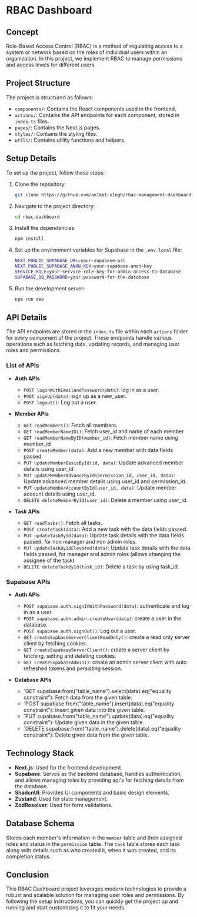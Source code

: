 # RBAC Dashboard

## Concept

Role-Based Access Control (RBAC) is a method of regulating access to a system or network based on the roles of individual users within an organization. In this project, we implement RBAC to manage permissions and access levels for different users.

## Project Structure

The project is structured as follows:
- `components/`: Contains the React components used in the frontend.
- `actions/`: Contains the API endpoints for each component, stored in `index.ts` files.
- `pages/`: Contains the Next.js pages.
- `styles/`: Contains the styling files.
- `utils/`: Contains utility functions and helpers.

## Setup Details

To set up the project, follow these steps:

1. Clone the repository:
    ```bash
    git clone https://github.com/an1ket-s1ngh/rbac-management-dashboard.git
    ```

2. Navigate to the project directory:
    ```bash
    cd rbac-dashboard
    ```

3. Install the dependencies:
    ```bash
    npm install
    ```

4. Set up the environment variables for Supabase in the `.env.local` file:
    ```bash
    NEXT_PUBLIC_SUPABASE_URL=your-supabase-url
    NEXT_PUBLIC_SUPABASE_ANON_KEY=your-supabase-anon-key
    SERVICE_ROLE=your-service-role-key-for-admin-access-to-database
    SUPABASE_DB_PASSWORD=your-password-for-the-database
    ```

5. Run the development server:
    ```bash
    npm run dev
    ```

## API Details

The API endpoints are stored in the `index.ts` file within each `actions` folder for every component of the project. These endpoints handle various operations such as fetching data, updating records, and managing user roles and permissions.

### List of APIs

- **Auth APIs**
  - `POST loginWithEmailAndPassword(data)`: log in as a user.
  - `POST signUp(data)`: sign up as a new_user.
  - `POST logout()`: Log out a user.

- **Member APIs**
  - `GET readMembers()`: Fetch all members.
  - `GET readMemberNameID()`: Fetch user_id and name of each member
  - `GET readMemberNameByID(member_id)`: Fetch member name using member_id
  - `POST createMember(data)`: Add a new member with data fields passed.
  - `PUT updateMemberBasicById(id, data)`: Update advanced member details using user_id
  - `PUT updateMemberAdvanceById(permission_id, user_id, data)`: Update advanced member details using user_id and permission_id.
  - `PUT updateMemberAccountById(user_id, data)`: Update member account details using user_id.
  - `DELETE deleteMemberById(user_id)`: Delete a member using user_id.

- **Task APIs**
  - `GET readTasks()`: Fetch all tasks.
  - `POST createTask(data)`: Add a new task with the data fields passed.
  - `PUT updateTaskById(data)`: Update task details with the data fields passed, for non manager and non admin roles.
  - `PUT updateTaskByIdElevated(data)`: Update task details with the data fields passed, for manager and admin roles (allows changing the assignee of the task)
  - `DELETE deleteTaskById(task_id)`: Delete a task by using task_id.

### Supabase APIs

- **Auth APIs**
  - `POST supabase.auth.signInWithPassword(data)`: authenticate and log in as a user.
  - `POST supabase.auth.admin.createUser(data)`: create a user in the database.
  - `POST supabase.auth.signOut()`: Log out a user.
  - `GET createSupbaseServerClientReadOnly()`: create a read only server client by fetching cookies.
  - `GET createSupabaseServerClient()`: create a server client by fetching, setting and deleting cookies.
  - `GET createSupabaseAdmin()`: create an admin server client with auto refreshed tokens and persisting session.

- **Database APIs**
  - `GET supabase.from("table_name").select(data).eq("equality constraint"): Fetch data from the given table.
  - `POST supabase.from("table_name").insert(data).eq("equality constraint"): Insert given data into the given table.
  - `PUT supabase.from("table_name").update(data).eq("equality constraint"):  Update given data in the given table.
  - `DELETE supabase.from("table_name").delete(data).eq("equality constraint"): Delete given data from the given table.

## Technology Stack

- **Next.js**: Used for the frontend development.
- **Supabase**: Serves as the backend database, handles authentication, and allows managing roles by providing api's for fetching details from the database.
- **ShadcnUI**: Provides UI components and basic design elements.
- **Zustand**: Used for state management.
- **ZodResolver**: Used for form validations.

## Database Schema

Stores each member's information in the `member` table and their assigned roles and status in the `permission` table. The `task` table stores each task along with details such as who created it, when it was created, and its completion status.

## Conclusion

This RBAC Dashboard project leverages modern technologies to provide a robust and scalable solution for managing user roles and permissions. By following the setup instructions, you can quickly get the project up and running and start customizing it to fit your needs.